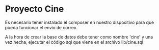 # Proyecto Cine

Es necesario tener instalado el composer en nuestro dispositivo para que pueda funcionar el envío de correo.

A la hora de crear la base de datos debe tener como nombre 'cine' y una vez hecha, ejecutar el código sql que viene en el archivo lib/cine.sql


